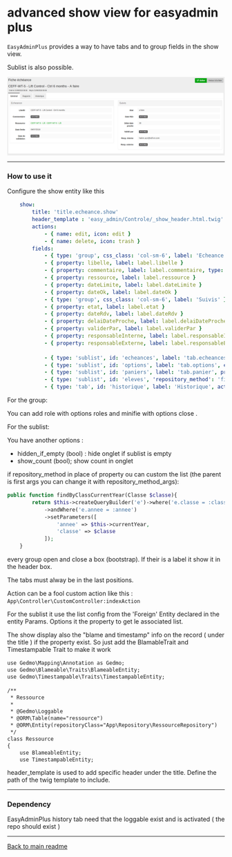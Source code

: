 # advanced show view for easyadmin plus

`EasyAdminPlus` provides a way to have tabs and to group fields in the show view.

Sublist is also possible.

<p align="center">
    <img src="images/show_header_tab.png" align="center" alt="show view with tab and group with specific header" />
</p>

-------
### How to use it

Configure the show entity like this
```yaml
    show:
        title: 'title.echeance.show'
        header_template : 'easy_admin/Controle/_show_header.html.twig'
        actions:
            - { name: edit, icon: edit }
            - { name: delete, icon: trash }
        fields:
            - { type: 'group', css_class: 'col-sm-6', label: 'Echeance', roles: ['ROLE_ADMIN'], close: true }
            - { property: libelle, label: label.libelle }
            - { property: commentaire, label: label.commentaire, type: raw }
            - { property: ressource, label: label.ressource }
            - { property: dateLimite, label: label.dateLimite }
            - { property: dateOk, label: label.dateOk }
            - { type: 'group', css_class: 'col-sm-6', label: 'Suivis' }
            - { property: etat, label: label.etat }
            - { property: dateRdv, label: label.dateRdv }
            - { property: delaiDateProche, label: label.delaiDateProche }
            - { property: validerPar, label: label.validerPar }
            - { property: responsableInterne, label: label.responsableInterne }
            - { property: responsableExterne, label: label.responsableExterne }

            - { type: 'sublist', id: 'echeances', label: 'tab.echeances', entity: 'Controle', property: 'Controles'}
            - { type: 'sublist', id: 'options', label: 'tab.options', entity: 'Ressource', property: 'Options'}
            - { type: 'sublist', id: 'paniers', label: 'tab.panier', property: 'paniers', entity: 'Panier',template_form: 'easy_admin/Helper/_sub_form.html.twig', add_form: 'App\Form\PanierType',add_route: 'app_admin_eleve_addpanier', with_add: true , 'with_delete': true, add_form_options: {'parent':'{parent}'}}
            - { type: 'sublist', id: 'eleves', 'repository_method': 'findByClassCurrentYears', label: 'tab.eleves', entity: 'Eleve' , ignore_fields: ['classe']}
            - { type: 'tab', id: 'historique', label: 'Historique', action: 'historyAction' }
```

For the group:

You can add role with options roles and minifie with options close .

For the sublist:

You have another options :

- hidden_if_empty (bool) : hide onglet if sublist is empty
- show_count (bool); show count in onglet

if repository_method in place of property ou can custom the list (the parent is first args you can change it with repository_method_args):
```php
public function findByClassCurrentYear(Classe $classe){
        return $this->createQueryBuilder('e')->where('e.classe = :classe')
            ->andWhere('e.annee = :annee')
            ->setParameters([
                'annee' => $this->currentYear,
                'classe' => $classe
            ]);
    }
```
every group open and close a box (bootstrap). If their is a label it show it in the header box.

The tabs must alway be in the last positions.

Action can be a fool custom action like this : 
`App\Controller\CustomController:indexAction`

For the sublist it use the list config from the 'Foreign' Entity declared in the entity Params. Options it the property to get le associated list.

The show display also the "blame and timestamp" info on the record ( under the title ) if the property exist. So just add the BlamableTrait  and Timestampable Trait to make it work

```
use Gedmo\Mapping\Annotation as Gedmo;
use Gedmo\Blameable\Traits\BlameableEntity;
use Gedmo\Timestampable\Traits\TimestampableEntity;

/**
 * Ressource
 * 
 * @Gedmo\Loggable
 * @ORM\Table(name="ressource")
 * @ORM\Entity(repositoryClass="App\Repository\RessourceRepository")
 */
class Ressource
{
    use BlameableEntity;
    use TimestampableEntity;
```

header_template is used to add specific header under the title. Define the path of the twig template to include.

-------
### Dependency

EasyAdminPlus history tab need that the loggable exist and is activated ( the repo should exist )

-------
[Back to main readme](../README.md)
